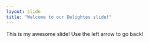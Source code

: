 ```yaml
---
layout: slide
title: "Welcome to our Delightes slide!"
---
```

This is my awesome slide!
Use the left arrow to go back!
